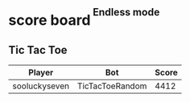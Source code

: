 <h1>score board<sup><sup>&nbsp;Endless mode</sup></sup></h1>

## Tic Tac Toe
| Player        | Bot             | Score |
|---------------|-----------------|-------|
| sooluckyseven | TicTacToeRandom | 4412  |